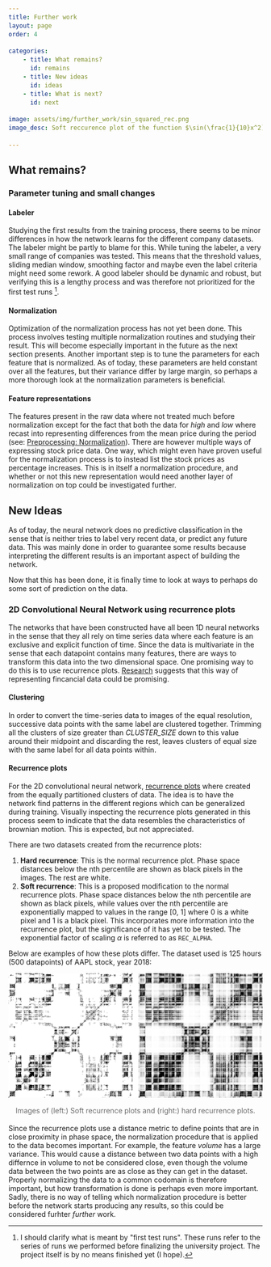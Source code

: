 ```yaml
---
title: Further work
layout: page
order: 4

categories: 
    - title: What remains?
      id: remains
    - title: New ideas
      id: ideas
    - title: What is next?
      id: next
      
image: assets/img/further_work/sin_squared_rec.png
image_desc: Soft reccurence plot of the function $\sin(\frac{1}{10}x^2) + sin(\frac{1}{10}x), x\in[0,25]$.

---
```


<style>
  .small_vspace {
     margin-bottom: 5mm;
  }
</style>

<div id="remains">
</div>

## What remains?
### Parameter tuning and small changes
#### Labeler
Studying the first results from the training process, there seems to be minor differences in how the network learns for
the different company datasets. The labeler might be partly to blame for this. While tuning the labeler, a very small 
range of companies was tested. This means that the threshold values, sliding median window, smoothing factor and maybe 
even the label criteria might need some rework. A good labeler should be dynamic and robust, but verifying this is a lengthy
process and was therefore not prioritized for the first test runs [^1].

#### Normalization
Optimization of the normalization process has not yet been done. This process involves testing multiple normalization routines
and studying their result. This will become especially important in the future as the next section presents. Another important
step is to tune the parameters for each feature that is normalized. As of today, these parameters are held constant over all
the features, but their variance differ by large margin, so perhaps a more thorough look at the normalization parameters
is beneficial.

#### Feature representations
The features present in the raw data where not treated much before normalization except for the fact that both the data
for *high* and *low* where recast into representing differences from the mean price during the period
(see: [Preprocessing: Normalization](https://haakonsvane.github.io/Icarus/preprocessing.html#normalization)). There are however
multiple ways of expressing stock price data. One way, which might even have proven useful for the normalization process
is to instead list the stock prices as percentage increases. This is in itself a normalization procedure, and whether or not 
this new representation would need another layer of normalization on top could be investigated further. 


<div id="ideas">
</div>

## New Ideas
As of today, the neural network does no predictive classification in the sense that is neither tries to label very
recent data, or predict any future data. This was mainly done in order to guarantee some results because interpreting the
different results is an important aspect of building the network.

Now that this has been done, it is finally time to look at ways to perhaps do some sort of prediction on the data.

### 2D Convolutional Neural Network using recurrence plots
The networks that have been constructed have all been 1D neural networks in the sense that they all rely on time series data
where each feature is an exclusive and explicit function of time. Since the data is multivariate in the sense that each datapoint
contains many features, there are ways to transform this data into the two dimensional space. One promising way to do this is to use
recurrence plots. [Research](https://www.researchgate.net/publication/324868918_Recurrence_quantification_analysis_of_business_cycles) 
suggests that this way of representing fincancial data could be promising.

#### Clustering
In order to convert the time-series data to images of the equal resolution, successive data points with the same label
are clustered together. Trimming all the clusters of size greater than *CLUSTER_SIZE* down to this value around their
midpoint and discarding the rest, leaves clusters of equal size with the same label for all data points within.

#### Recurrence plots
For the 2D convolutional neural network, [recurrence plots](https://en.wikipedia.org/wiki/Recurrence_plot) where created
from the equally partitioned clusters of data. The idea is to have the network find patterns in the different regions
which can be generalized during training. Visually inspecting the recurrence plots generated in this process seem to
indicate that the data resembles the characteristics of brownian motion. This is expected, but not appreciated.

There are two datasets created from the recurrence plots:
1. **Hard recurrence**: This is the normal recurrence plot. Phase space distances below the nth percentile are shown as
black pixels in the images. The rest are white.
2. **Soft recurrence**: This is a proposed modification to the normal recurrence plots. Phase space distances below the nth percentile are shown as
black pixels, while values over the nth percentile are exponentially mapped to values in the range \[0, 1\] where 0 is a white pixel and 1
is a black pixel. This incorporates more information into the recurrence plot, but the significance of it has yet to be tested. The
exponential factor of scaling $\alpha$ is referred to as $\texttt{REC_ALPHA}$.

Below are examples of how these plots differ. The dataset used is 125 hours (500 datapoints) of AAPL stock, year 2018:

![Soft and hard recurrence plots](assets/img/further_work/AAPL_rec_both.png)
<div style="text-align:center;color:dimgray" class="small_vspace">
Images of (left:) Soft recurrence plots and (right:) hard recurrence plots.
</div>

Since the recurrence plots use a distance metric to define points that are in close proximity in phase space, the normalization
procedure that is applied to the data becomes important. For example, the feature *volume* has a large variance. This
would cause a distance between two data points with a high differnce in volume to not be considered close, even though the
volume data between the two points are as close as they can get in the dataset. Properly normalizing the data to a common
codomain is therefore important, but how transformation is done is perhaps even more important. Sadly, there is no way of
telling which normalization procedure is better before the network starts producing any results, so this could be considered
furhter *further* work.

[^1]: I should clarify what is meant by "first test runs". These runs refer to the series of runs we performed before
    finalizing the university project. The project itself is by no means finished yet (I hope).